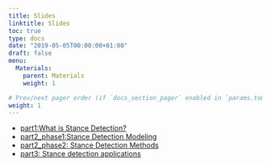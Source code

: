```yaml
---
title: Slides
linktitle: Slides
toc: true
type: docs
date: "2019-05-05T00:00:00+01:00"
draft: false
menu:
  Materials:
    parent: Materials
    weight: 1

# Prev/next pager order (if `docs_section_pager` enabled in `params.toml`)
weight: 1
---
```


* [part1:What is Stance Detection?](http://smash.inf.ed.ac.uk/papers/files/Part1.pdf)
* [part2_phase1:Stance Detection Modeling](http://smash.inf.ed.ac.uk/papers/files/Part2_phase1.pdf)
* [part2_phase2: Stance Detection Methods](http://smash.inf.ed.ac.uk/papers/files/Part2_phase2.pdf)
* [part3: Stance detection applications]()